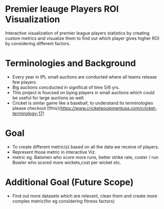# Premier leauge Players ROI Visualization

Interactive visualization of premier league players statistics by creating custom metrics and visualize them
to find out which player gives higher ROI by considering different factors.

# Terminologies and Background
- Every year in IPL small auctions are conducted where all teams release few players
- Big auctions concducted in significat of time 5/6 yrs.
- This project is foucsed on bying players in small auctions which could be useful for large auctions as well.
- Cricket is simlar game like a baseball, to understand its terminologies please checkout [!this}(https://www.cricketequipmentusa.com/cricket-terminology-17)

# Goal
- To create different metric(s) based on all the data we receive of players.
- Represent those metric in interactive Viz.
- metric eg.
  Batsmen who score more runs, better strike rate, coster / run
  Bowler who scored more wickets,cost per wicket etc.

# Additional Goal (Future Scope)
- Find out more datasets which are relevant, clean them and create more complex metric(for eg considering fitness factors)
  
